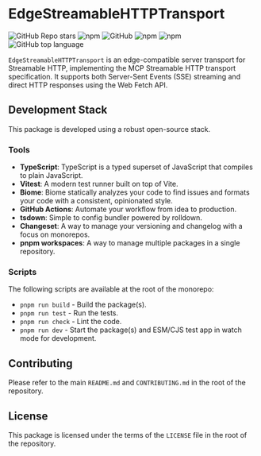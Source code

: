 # EdgeStreamableHTTPTransport

<!-- TODO: Update these badges with your repository and package details -->
![GitHub Repo stars](https://img.shields.io/github/stars/enzane/stream-http-edge-transport?style=social)
![npm](https://img.shields.io/npm/v/stremeable-http-transport?style=plastic)
![GitHub](https://img.shields.io/github/license/enzane/stream-http-edge-transport?style=plastic)
![npm](https://img.shields.io/npm/dy/stremeable-http-transport?style=plastic)
![npm](https://img.shields.io/npm/dw/stremeable-hTtp-transport?style=plastic)
![GitHub top language](https://img.shields.io/github/languages/top/enzane/stream-http-edge-transport?style=plastic)

`EdgeStreamableHTTPTransport` is an edge-compatible server transport for Streamable HTTP, implementing the MCP Streamable HTTP transport specification. It supports both Server-Sent Events (SSE) streaming and direct HTTP responses using the Web Fetch API.

## Development Stack

This package is developed using a robust open-source stack.

### Tools

- **TypeScript**: TypeScript is a typed superset of JavaScript that compiles to plain JavaScript.
- **Vitest**: A modern test runner built on top of Vite.
- **Biome**: Biome statically analyzes your code to find issues and formats your code with a consistent, opinionated style.
- **GitHub Actions**: Automate your workflow from idea to production.
- **tsdown**: Simple to config bundler powered by rolldown.
- **Changeset**: A way to manage your versioning and changelog with a focus on monorepos.
- **pnpm workspaces**: A way to manage multiple packages in a single repository.

### Scripts

The following scripts are available at the root of the monorepo:

- `pnpm run build` - Build the package(s).
- `pnpm run test` - Run the tests.
- `pnpm run check` - Lint the code.
- `pnpm run dev` - Start the package(s) and ESM/CJS test app in watch mode for development.

## Contributing

Please refer to the main `README.md` and `CONTRIBUTING.md` in the root of the repository.

## License

This package is licensed under the terms of the `LICENSE` file in the root of the repository.
